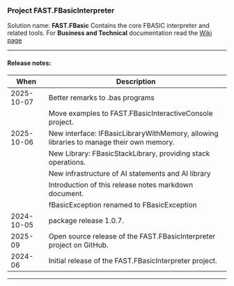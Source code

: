 ### Project FAST.FBasicInterpreter

Solution name: **FAST.FBasic**
Contains the core FBASIC interpreter and related tools.
For **Business and Technical** documentation read the [Wiki page](https://github.com/aafent/FAST.FBasic/wiki)

------------
#### Release notes:

| When       | Description                                            |
|------------|--------------------------------------------------------|
| 2025-10-07 | Better remarks to .bas programs                                 |
|			 | Move examples to FAST.FBasicInteractiveConsole project. |
| 2025-10-06 | New interface: IFBasicLibraryWithMemory, allowing libraries to manage their own memory. |
|		     | New Library: FBasicStackLibrary, providing stack operations. |
|		     | New infrastructure of AI statements and AI library |
|			 | Introduction of this release notes markdown document. |
|	         | fBasicException renamed to FBasicException
| 2024-10-05 | package release 1.0.7.                                 | 
| 2025-09    | Open source release of the FAST.FBasicInterpreter project on GitHub. |
| 2024-06    | Initial release of the FAST.FBasicInterpreter project. |

------------


